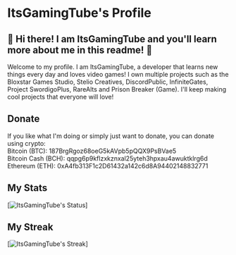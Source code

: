 # ItsGamingTube's Profile
## 👋 Hi there! I am ItsGamingTube and you'll learn more about me in this readme! 👋 
Welcome to my profile. I am ItsGamingTube, a developer that learns new things every day and loves video games! I own multiple projects such as the Bloxstar Games Studio, Stelio Creatives, DiscordPublic, InfiniteGates, Project SwordigoPlus, RareAlts and Prison Breaker (Game). I'll keep making cool projects that everyone will love!

## Donate
If you like what I'm doing or simply just want to donate, you can donate using crypto:  
Bitcoin (BTC): 187BrgRgoz68oeG5kAVpb5pQQX9PsBVae5  
Bitcoin Cash (BCH): qqpg6p9kflzxkznxal25yteh3hpxau4awuktklrg6d  
Ethereum (ETH): 0xA4fb313F1c2D61432a142c6d8A94402148832771


## My Stats
[![ItsGamingTube's Status](https://github-readme-stats.vercel.app/api?username=ItsGamingTube)]

## My Streak
[![ItsGamingTube's Streak](http://github-readme-streak-stats.herokuapp.com?user=ItsGamingTube&theme=dark&hide_border=true)]

